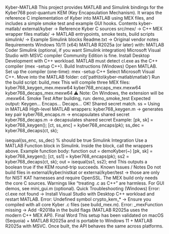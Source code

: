 Kyber-MATLAB
This project provides MATLAB and Simulink bindings for the Kyber768 post-quantum KEM (Key Encapsulation Mechanism).
It wraps the reference C implementation of Kyber into MATLAB using MEX files, and includes a simple smoke test and example GUI hooks.
Contents
kyber-matlab/
  external/kyber     → Reference Kyber C sources
  src/mex/           → C++ MEX wrapper files
  matlab/            → MATLAB entrypoints, smoke tests, build scripts
  simulink/          → Example Simulink blocks
  Readme.txt         → Original vendor notes
Requirements
Windows 10/11 (x64)
MATLAB R2025a (or later) with:
MATLAB Coder
Simulink (optional, if you want Simulink integration)
Microsoft Visual Studio with MSVC compiler
Community Edition is fine. Install Desktop Development with C++ workload.
MATLAB must detect cl.exe as the C++ compiler (mex -setup C++).
Build Instructions (Windows)
Open MATLAB.
Set up the compiler (one-time):
mex -setup C++
Select Microsoft Visual C++.
Move into the MATLAB folder:
cd('path\to\kyber-matlab\matlab')
Run the build script:
build_mex
This will compile three MEX files:
kyber768_keygen_mex.mexw64
kyber768_encaps_mex.mexw64
kyber768_decaps_mex.mexw64
⚠️ Note: On Windows, the extension will be .mexw64.
Smoke Test
After building, run:
demo_smoke_test
Expected output:
Keygen...
Encaps...
Decaps...
OK! Shared secret match. ss = <hex string>
Using in MATLAB
High-level MATLAB wrappers:
kyber768_keygen.m → generates key pair
kyber768_encaps.m → encapsulates shared secret
kyber768_decaps.m → decapsulates shared secret
Example:
[pk, sk] = kyber768_keygen();
[ct, ss_enc] = kyber768_encaps(pk);
ss_dec = kyber768_decaps(ct, sk);

isequal(ss_enc, ss_dec)   % should be true
Simulink Integration
Use a MATLAB Function block in Simulink.
Inside the block, call the wrappers above.
Example function body:
function out = demoKyber(~)
  [pk, sk] = kyber768_keygen();
  [ct, ss1] = kyber768_encaps(pk);
  ss2 = kyber768_decaps(ct, sk);
  out = isequal(ss1, ss2);
end
This outputs a boolean true if the KEM round-trip succeeds.
Known Issues / Notes
Do not build files in external/kyber/nistkat or external/kyber/test → those are only for NIST KAT harnesses and require OpenSSL. The MEX build only needs the core C sources.
Warnings like “treating .c as C++” are harmless.
For GUI demos, see mini_gui.m (optional).
Quick Troubleshooting (Windows)
Error: cl.exe not found
→ Install Visual Studio with Desktop C++ workload and restart MATLAB.
Error: Undefined symbol crypto_kem_*
→ Ensure you compiled with all core Kyber .c files (see build_mex.m).
Error: _mexFunction missing
→ Add -R2018a in the build flags (MATLAB R2025a uses the modern C++ MEX API).
Final Word
This setup has been validated on macOS (Sequoia) + MATLAB R2025a and is portable to Windows 11 + MATLAB R2025a with MSVC. Once built, the API behaves the same across platforms.
